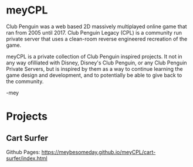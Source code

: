 # meyCPL

Club Penguin was a web based 2D massively multiplayed online game that ran from 2005 until 2017. Club Penguin Legacy (CPL) is a community run private server that uses a clean-room reverse engineered recreation of the game.

meyCPL is a private collection of Club Penguin inspired projects. It not in any way ofilliated with Disney, Disney's Club Penguin, or any Club Penguin Private Servers, but is inspired by them as a way to continue learning the game design and development, and to potentially be able to give back to the community.

-mey

# Projects

Cart Surfer
-----------------
Github Pages:
https://meybesomeday.github.io/meyCPL/cart-surfer/index.html
